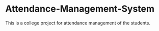 # Attendance-Management-System
This is a college project for attendance management of the students. 
